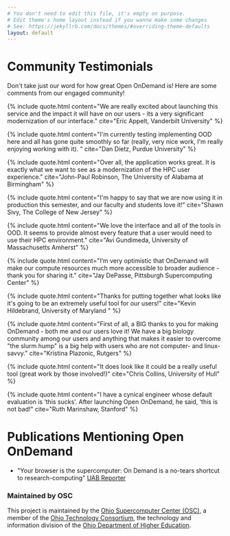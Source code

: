 ```yaml
---
# You don't need to edit this file, it's empty on purpose.
# Edit theme's home layout instead if you wanna make some changes
# See: https://jekyllrb.com/docs/themes/#overriding-theme-defaults
layout: default
---
```


# Community Testimonials
Don't take just our word for how great Open OnDemand is!  Here are some comments from our engaged community!  

{% include quote.html
   content="We are really excited about launching this service and the impact it will have on our users - its a very significant modernization of our interface."
   cite="Eric Appelt, Vanderbilt University"
%}

{% include quote.html
   content="I'm currently testing implementing OOD here and all has gone quite smoothly so far (really, very nice work, I'm really enjoying working with it). "
   cite="Dan Dietz, Purdue University"
%}

{% include quote.html
   content="Over all, the application works great.  It is exactly what we want to see as a modernization of the  HPC user experience."
   cite="John-Paul Robinson, The University of Alabama at Birmingham"
%}

{% include quote.html
   content="I'm happy to say that we are now using it in production this semester, and our faculty and students love it!"
   cite="Shawn Sivy, The College of New Jersey"
%}

{% include quote.html
   content="We love the interface and all of the tools in OOD. It seems to provide almost every feature that a user would need to use their HPC environment."
   cite="Avi Gundimeda, University of Massachusetts Amherst"
%}

{% include quote.html
   content="I’m very optimistic that OnDemand will make our compute resources much more accessible to broader audience - thank you for sharing it."
   cite="Jay DePasse, Pittsburgh Supercomputing Center"
%}

{% include quote.html
   content="Thanks for putting together what looks like it's going to be an extremely useful tool for our users!"
   cite="Kevin Hildebrand, University of Maryland "
%}

{% include quote.html
   content="First of all, a BIG thanks to you for making OnDemand - both me and our users love it! We have a big biology community among our users and anything that makes it easier to overcome \"the slurm hump\" is a big help with users who are not computer- and linux- savvy."
   cite="Kristina Plazonic, Rutgers"
%}

{% include quote.html
   content="It does look like it could be a really useful tool (great work by those involved!)"
   cite="Chris Collins, University of Hull"
%}

{% include quote.html
   content="I have a cynical engineer whose default evaluation is ‘this sucks’. After launching Open OnDemand, he said, ‘this is not bad!"
   cite="Ruth Marinshaw, Stanford"
%}


# Publications Mentioning Open OnDemand
* "Your browser is the supercomputer: On Demand is a no-tears shortcut to research-computing"
[UAB Reporter](https://www.uab.edu/reporter/resources/tools-technology/item/8749)

### Maintained by OSC

This project is maintained by the [Ohio Supercomputer Center (OSC)](https://www.osc.edu), 
a member of the [Ohio Technology Consortium](https://www.oh-tech.org/), the technology and information
division of the [Ohio Department of Higher Education](https://education.ohio.gov/).
